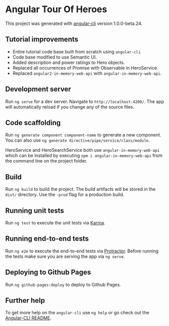 # Angular Tour Of Heroes

This project was generated with [angular-cli](https://github.com/angular/angular-cli) version 1.0.0-beta.24.

## Tutorial improvements

+ Entire tutorial code base built from scratch using `angular-cli`.
+ Code base modified to use Semantic UI.
+ Added description and power ratings to Hero objects.
+ Replaced all occurrences of Promise with Observable in HeroService.
+ Replaced  `angular2-in-memory-web-api` with `angular-in-memory-web-api`.

## Development server

Run `ng serve` for a dev server. Navigate to `http://localhost:4200/`. The app will automatically reload if you change any of the source files.

## Code scaffolding

Run `ng generate component component-name` to generate a new component. You can also use `ng generate directive/pipe/service/class/module`.

HeroService and HeroSearchService both use `angular-in-memory-web-api` which can be installed by executing `npm i angular-in-memory-web-api` from the command line on the project folder.

## Build

Run `ng build` to build the project. The build artifacts will be stored in the `dist/` directory. Use the `-prod` flag for a production build.

## Running unit tests

Run `ng test` to execute the unit tests via [Karma](https://karma-runner.github.io).

## Running end-to-end tests

Run `ng e2e` to execute the end-to-end tests via [Protractor](http://www.protractortest.org/).
Before running the tests make sure you are serving the app via `ng serve`.

## Deploying to Github Pages

Run `ng github-pages:deploy` to deploy to Github Pages.

## Further help

To get more help on the `angular-cli` use `ng help` or go check out the [Angular-CLI README](https://github.com/angular/angular-cli/blob/master/README.md).

